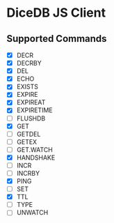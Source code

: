 # DiceDB JS Client

## Supported Commands

- [x] DECR
- [x] DECRBY
- [x] DEL
- [X] ECHO
- [X] EXISTS
- [X] EXPIRE
- [X] EXPIREAT
- [X] EXPIRETIME
- [ ] FLUSHDB
- [x] GET
- [ ] GETDEL
- [ ] GETEX
- [ ] GET.WATCH
- [x] HANDSHAKE
- [ ] INCR
- [ ] INCRBY
- [x] PING
- [ ] SET
- [x] TTL
- [ ] TYPE
- [ ] UNWATCH
